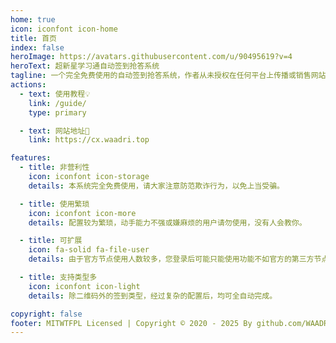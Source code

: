 ```yaml
---
home: true
icon: iconfont icon-home
title: 首页
index: false
heroImage: https://avatars.githubusercontent.com/u/90495619?v=4
heroText: 超新星学习通自动签到抢答系统
tagline: 一个完全免费使用的自动签到抢答系统，作者从未授权在任何平台上传播或销售网站内容。
actions:
  - text: 使用教程💡
    link: /guide/
    type: primary

  - text: 网站地址🌱
    link: https://cx.waadri.top

features:
  - title: 非营利性
    icon: iconfont icon-storage
    details: 本系统完全免费使用，请大家注意防范欺诈行为，以免上当受骗。

  - title: 使用繁琐
    icon: iconfont icon-more
    details: 配置较为繁琐，动手能力不强或嫌麻烦的用户请勿使用，没有人会教你。

  - title: 可扩展
    icon: fa-solid fa-file-user
    details: 由于官方节点使用人数较多，您登录后可能只能使用功能不如官方的第三方节点。

  - title: 支持类型多
    icon: iconfont icon-light
    details: 除二维码外的签到类型，经过复杂的配置后，均可全自动完成。

copyright: false
footer: MITWTFPL Licensed | Copyright © 2020 - 2025 By github.com/WAADRI
---
```

